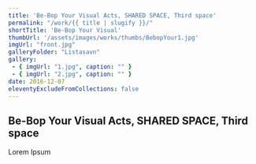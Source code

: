 ```yaml
---
title: 'Be-Bop Your Visual Acts, SHARED SPACE, Third space'
permalink: "/work/{{ title | slugify }}/"
shortTitle: 'Be-Bop Your Visual'
thumbUrl: '/assets/images/works/thumbs/BebopYour1.jpg'
imgUrl: "front.jpg"
galleryFolder: "Listasavn"
gallery:
 - { imgUrl: "1.jpg", caption: "" }
 - { imgUrl: "2.jpg", caption: "" }
date: 2016-12-07
eleventyExcludeFromCollections: false
---
```



<div class="Grid Grid--gutters Grid--full large-Grid--fit">
  <div class="Grid-cell">
    <div class='headerGroup'>
      <h2>Be-Bop Your Visual Acts, SHARED SPACE, Third space</h2>
      <p>Lorem Ipsum</p>
    </div>
  </div>
</div>